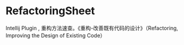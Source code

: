 # RefactoringSheet

Intellij Plugin , 
重构方法速查。《重构-改善既有代码的设计》（Refactoring, Improving the Design of Existing Code）
